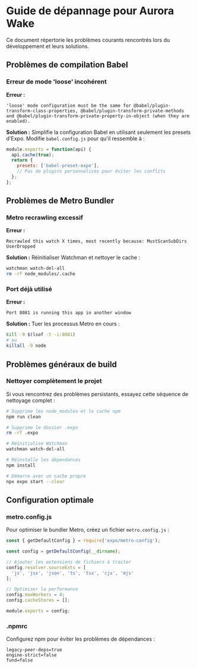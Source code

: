 # Guide de dépannage pour Aurora Wake

Ce document répertorie les problèmes courants rencontrés lors du développement et leurs solutions.

## Problèmes de compilation Babel

### Erreur de mode 'loose' incohérent

**Erreur :**
```
'loose' mode configuration must be the same for @babel/plugin-transform-class-properties, @babel/plugin-transform-private-methods and @babel/plugin-transform-private-property-in-object (when they are enabled).
```

**Solution :**
Simplifie la configuration Babel en utilisant seulement les presets d'Expo. Modifie `babel.config.js` pour qu'il ressemble à :

```javascript
module.exports = function(api) {
  api.cache(true);
  return {
    presets: ['babel-preset-expo'],
    // Pas de plugins personnalisés pour éviter les conflits
  };
};
```

## Problèmes de Metro Bundler

### Metro recrawling excessif

**Erreur :**
```
Recrawled this watch X times, most recently because: MustScanSubDirs UserDropped
```

**Solution :**
Réinitialiser Watchman et nettoyer le cache :
```bash
watchman watch-del-all
rm -rf node_modules/.cache
```

### Port déjà utilisé

**Erreur :**
```
Port 8081 is running this app in another window
```

**Solution :**
Tuer les processus Metro en cours :
```bash
kill -9 $(lsof -t -i:8081)
# ou
killall -9 node
```

## Problèmes généraux de build

### Nettoyer complètement le projet

Si vous rencontrez des problèmes persistants, essayez cette séquence de nettoyage complet :

```bash
# Supprime les node_modules et le cache npm
npm run clean

# Supprime le dossier .expo
rm -rf .expo

# Réinitialise Watchman
watchman watch-del-all

# Réinstalle les dépendances
npm install

# Démarre avec un cache propre
npx expo start --clear
```

## Configuration optimale

### metro.config.js
Pour optimiser le bundler Metro, créez un fichier `metro.config.js` :

```javascript
const { getDefaultConfig } = require('expo/metro-config');

const config = getDefaultConfig(__dirname);

// Ajouter les extensions de fichiers à traiter
config.resolver.sourceExts = [
  'js', 'jsx', 'json', 'ts', 'tsx', 'cjs', 'mjs'
];

// Optimiser la performance
config.maxWorkers = 4;
config.cacheStores = [];

module.exports = config;
```

### .npmrc
Configurez npm pour éviter les problèmes de dépendances :

```
legacy-peer-deps=true
engine-strict=false
fund=false
``` 